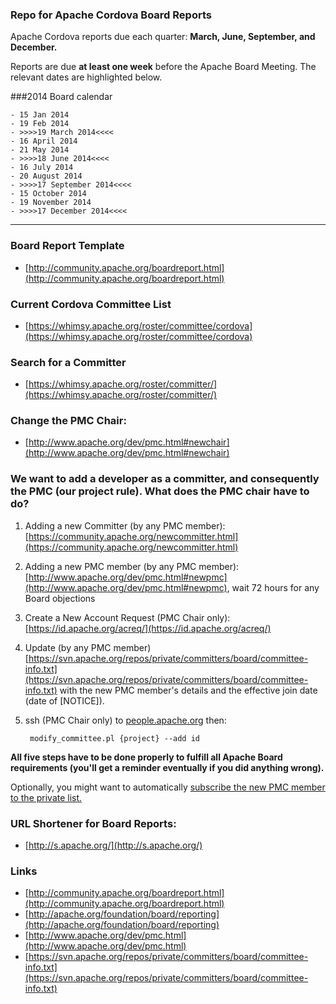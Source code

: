 ### Repo for Apache Cordova Board Reports

Apache Cordova reports due each quarter: **March, June, September, and December.**


Reports are due **at least one week** before the Apache Board Meeting. The relevant dates are highlighted below.

###2014 Board calendar

    - 15 Jan 2014
    - 19 Feb 2014
    - >>>>19 March 2014<<<<
    - 16 April 2014
    - 21 May 2014
    - >>>>18 June 2014<<<<
    - 16 July 2014
    - 20 August 2014
    - >>>>17 September 2014<<<<
    - 15 October 2014
    - 19 November 2014
    - >>>>17 December 2014<<<<

---

### Board Report Template

- [http://community.apache.org/boardreport.html](http://community.apache.org/boardreport.html)

### Current Cordova Committee List

- [https://whimsy.apache.org/roster/committee/cordova](https://whimsy.apache.org/roster/committee/cordova)

### Search for a Committer

- [https://whimsy.apache.org/roster/committer/](https://whimsy.apache.org/roster/committer/)
 
### Change the PMC Chair:

- [http://www.apache.org/dev/pmc.html#newchair](http://www.apache.org/dev/pmc.html#newchair)

### We want to add a developer as a committer, and consequently the PMC (our project rule). What does the PMC chair have to do?

1. Adding a new Committer (by any PMC member): [https://community.apache.org/newcommitter.html](https://community.apache.org/newcommitter.html)
2. Adding a new PMC member (by any PMC member): [http://www.apache.org/dev/pmc.html#newpmc](http://www.apache.org/dev/pmc.html#newpmc), wait 72 hours for any Board objections
3. Create a New Account Request (PMC Chair only): [https://id.apache.org/acreq/](https://id.apache.org/acreq/)
4. Update (by any PMC member) [https://svn.apache.org/repos/private/committers/board/committee-info.txt](https://svn.apache.org/repos/private/committers/board/committee-info.txt) with the new PMC member's details and the effective join date (date of [NOTICE]).
5. ssh (PMC Chair only) to [people.apache.org](ssh://people.apache.org) then:

        modify_committee.pl {project} --add id
        
**All five steps have to be done properly to fulfill all Apache Board requirements (you'll get a reminder eventually if you did anything wrong).**

Optionally, you might want to automatically [ subscribe the new PMC member to the private list.](http://untroubled.org/ezmlm/manual/Remote-Administration.html)

### URL Shortener for Board Reports:

- [http://s.apache.org/](http://s.apache.org/)

### Links

- [http://community.apache.org/boardreport.html](http://community.apache.org/boardreport.html)
- [http://apache.org/foundation/board/reporting](http://apache.org/foundation/board/reporting)
- [http://www.apache.org/dev/pmc.html](http://www.apache.org/dev/pmc.html)
- [https://svn.apache.org/repos/private/committers/board/committee-info.txt](https://svn.apache.org/repos/private/committers/board/committee-info.txt)


